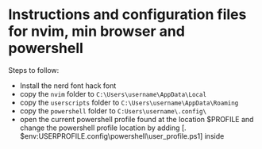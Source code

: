 # Instructions and configuration files for nvim, min browser and powershell
Steps to follow:
* Install the nerd font hack font
* copy the `nvim` folder to `C:\Users\username\AppData\Local`
* copy the `userscripts` folder to `C:\Users\username\AppData\Roaming` 
* copy the `powershell` folder to `C:Users\username\.config\`
* open the current powershell profile found at the location $PROFILE and change the powershell profile location by adding 
[. $env:USERPROFILE\.config\powershell\user_profile.ps1] inside
